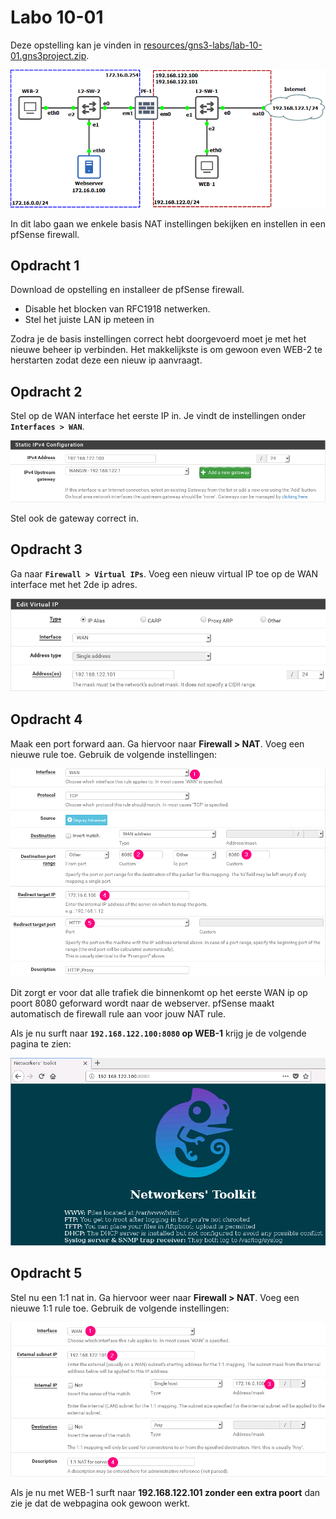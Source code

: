 # Labo 10-01

Deze opstelling kan je vinden in [resources/gns3-labs/lab-10-01.gns3project.zip](../../resources/gns3-labs/lab-10-01.gns3project.zip).

![Labo opstelling](../../resources/images/lab-10-01-01.png)

In dit labo gaan we enkele basis NAT instellingen bekijken en instellen in een pfSense firewall.


## Opdracht 1

Download de opstelling en installeer de pfSense firewall. 

- Disable het blocken van RFC1918 netwerken.
- Stel het juiste LAN ip meteen in

Zodra je de basis instellingen correct hebt doorgevoerd moet je met het nieuwe beheer ip verbinden. Het makkelijkste is om gewoon even WEB-2 te herstarten zodat deze een nieuw ip aanvraagt.


## Opdracht 2

Stel op de WAN interface het eerste IP in. Je vindt de instellingen onder **`Interfaces > WAN`**.

![Static IPv4 configuratie](../../resources/images/lab-10-01-02.png)

Stel ook de gateway correct in.


## Opdracht 3

Ga naar **`Firewall > Virtual IPs`**. Voeg een nieuw virtual IP toe op de WAN interface met het 2de ip adres.

![Virtual IPs](../../resources/images/lab-10-01-03.png)

## Opdracht 4

Maak een port forward aan. Ga hiervoor naar **Firewall > NAT**. Voeg een nieuwe rule toe. Gebruik de volgende instellingen:

![Port forward](../../resources/images/lab-10-01-04.png)

Dit zorgt er voor dat alle trafiek die binnenkomt op het eerste WAN ip op poort 8080 geforward wordt naar de webserver. pfSense maakt automatisch de firewall rule aan voor jouw NAT rule.

Als je nu surft naar **`192.168.122.100:8080` op WEB-1** krijg je de volgende pagina te zien:

![Web page](../../resources/images/lab-10-01-05.png)

## Opdracht 5

Stel nu een 1:1 nat in. Ga hiervoor weer naar **Firewall > NAT**. Voeg een nieuwe 1:1 rule toe. Gebruik de volgende instellingen:

![1:1 nat](../../resources/images/lab-10-01-06.png)

Als je nu met WEB-1 surft naar **192.168.122.101 zonder een extra poort** dan zie je dat de webpagina ook gewoon werkt.
